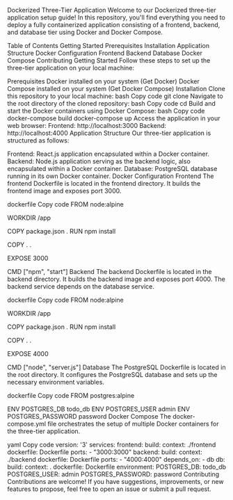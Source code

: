Dockerized Three-Tier Application
Welcome to our Dockerized three-tier application setup guide! In this repository, you'll find everything you need to deploy a fully containerized application consisting of a frontend, backend, and database tier using Docker and Docker Compose.

Table of Contents
Getting Started
Prerequisites
Installation
Application Structure
Docker Configuration
Frontend
Backend
Database
Docker Compose
Contributing
Getting Started
Follow these steps to set up the three-tier application on your local machine:

Prerequisites
Docker installed on your system (Get Docker)
Docker Compose installed on your system (Get Docker Compose)
Installation
Clone this repository to your local machine:
bash
Copy code
git clone <repository-url>
Navigate to the root directory of the cloned repository:
bash
Copy code
cd <repository-name>
Build and start the Docker containers using Docker Compose:
bash
Copy code
docker-compose build
docker-compose up
Access the application in your web browser:
Frontend: http://localhost:3000
Backend: http://localhost:4000
Application Structure
Our three-tier application is structured as follows:

Frontend: React.js application encapsulated within a Docker container.
Backend: Node.js application serving as the backend logic, also encapsulated within a Docker container.
Database: PostgreSQL database running in its own Docker container.
Docker Configuration
Frontend
The frontend Dockerfile is located in the frontend directory. It builds the frontend image and exposes port 3000.

dockerfile
Copy code
FROM node:alpine

WORKDIR /app

COPY package.json .
RUN npm install

COPY . .

EXPOSE 3000

CMD ["npm", "start"]
Backend
The backend Dockerfile is located in the backend directory. It builds the backend image and exposes port 4000. The backend service depends on the database service.

dockerfile
Copy code
FROM node:alpine

WORKDIR /app

COPY package.json .
RUN npm install

COPY . .

EXPOSE 4000

CMD ["node", "server.js"]
Database
The PostgreSQL Dockerfile is located in the root directory. It configures the PostgreSQL database and sets up the necessary environment variables.

dockerfile
Copy code
FROM postgres:alpine

ENV POSTGRES_DB todo_db
ENV POSTGRES_USER admin
ENV POSTGRES_PASSWORD password
Docker Compose
The docker-compose.yml file orchestrates the setup of multiple Docker containers for the three-tier application.

yaml
Copy code
version: '3'
services:
  frontend:
    build:
      context: ./frontend
      dockerfile: Dockerfile
    ports:
      - "3000:3000"
  backend:
    build:
      context: ./backend
      dockerfile: Dockerfile
    ports:
      - "4000:4000"
    depends_on:
      - db
  db:
    build:
      context: .
      dockerfile: Dockerfile
    environment:
      POSTGRES_DB: todo_db
      POSTGRES_USER: admin
      POSTGRES_PASSWORD: password
Contributing
Contributions are welcome! If you have suggestions, improvements, or new features to propose, feel free to open an issue or submit a pull request.

